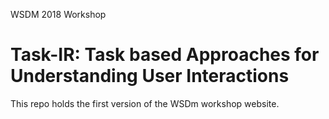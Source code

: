 WSDM 2018 Workshop

# Task-IR: Task based Approaches for Understanding User Interactions

This repo holds the first version of the WSDm workshop website.
